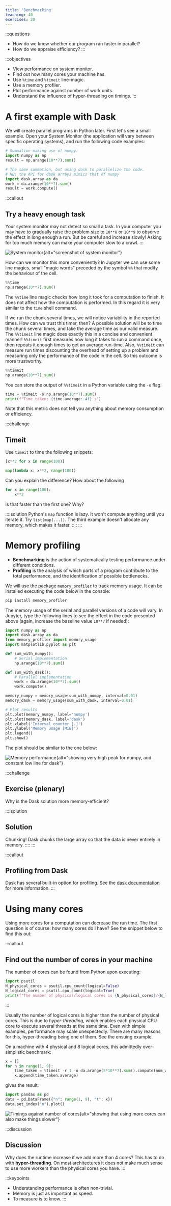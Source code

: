 ```yaml
---
title: 'Benchmarking'
teaching: 40
exercises: 20
---
```


:::questions
- How do we know whether our program ran faster in parallel?
- How do we appraise efficiency?
:::

:::objectives
- View performance on system monitor.
- Find out how many cores your machine has.
- Use `%time` and `%timeit` line-magic.
- Use a memory profiler.
- Plot performance against number of work units.
- Understand the influence of hyper-threading on timings.
:::


# A first example with Dask
We will create parallel programs in Python later. First let's see a small example. Open
your System Monitor (the application will vary between specific operating systems), and run the following code examples:

```python
# Summation making use of numpy:
import numpy as np
result = np.arange(10**7).sum()
```

```python
# The same summation, but using dask to parallelize the code.
# NB: the API for dask arrays mimics that of numpy
import dask.array as da
work = da.arange(10**7).sum()
result = work.compute()
```

:::callout
## Try a heavy enough task
Your system monitor may not detect so small a task. In your computer you may have to gradually raise the problem size to ``10**8`` or ``10**9`` to observe the effect in long enough a run. But be careful and increase slowly! Asking for too much memory can make your computer slow to a crawl.
:::

![System monitor](fig/system-monitor.jpg){alt="screenshot of system monitor"}

How can we monitor this more conveniently? In Jupyter we can use some line magics, small "magic words" preceded
by the symbol `%%` that modify the behaviour of the cell.

```python
%%time
np.arange(10**7).sum()
```

The `%%time` line magic checks how long it took for a computation to finish. It does not affect how the computation is performed. In this regard it is very similar to the `time` shell command.

If we run the chunk several times, we will notice variability in the reported times.
How can we trust this timer, then?
A possible solution will be to time the chunk several times, and take the average time as our valid measure.
The `%%timeit` line magic does exactly this in a concise and convenient manner!
`%%timeit` first measures how long it takes to run a command once, then
repeats it enough times to get an average run-time. Also, `%%timeit` can measure run times discounting the overhead of setting up a problem and measuring only the performance of the code in the cell.
So this outcome is more trustworthy.

```python
%%timeit
np.arange(10**7).sum()
```

You can store the output of `%%timeit` in a Python variable using the `-o` flag:

```python
time = %timeit -o np.arange(10**7).sum()
print(f"Time taken: {time.average:.4f} s")
```

Note that this metric does not tell you anything about memory consumption or efficiency.

:::challenge
## Timeit
Use `timeit` to time the following snippets:

```python
[x**2 for x in range(100)]
```

```python
map(lambda x: x**2, range(100))
```

Can you explain the difference? How about the following

```python
for x in range(100):
    x**2
```

Is that faster than the first one? Why?

::::solution
Python's `map` function is lazy. It won't compute anything until you iterate it. Try `list(map(...))`. The third example doesn't allocate any memory, which makes it faster.
::::
:::

# Memory profiling
- **Benchmarking** is the action of systematically testing performance under different conditions.
- **Profiling** is the analysis of which parts of a program contribute to the total performance, and the identification of possible bottlenecks.

We will use the package [`memory_profiler`](https://github.com/pythonprofilers/memory_profiler) to track memory usage.
It can be installed executing the code below in the console:

```sh
pip install memory_profiler
```

The memory usage of the serial and parallel versions of a code will vary. In Jupyter, type the following lines to see the effect in the code presented above (again, increase the baseline value `10**7` if needed):

```python
import numpy as np
import dask.array as da
from memory_profiler import memory_usage
import matplotlib.pyplot as plt

def sum_with_numpy():
    # Serial implementation
    np.arange(10**7).sum()

def sum_with_dask():
    # Parallel implementation
    work = da.arange(10**7).sum()
    work.compute()

memory_numpy = memory_usage(sum_with_numpy, interval=0.01)
memory_dask = memory_usage(sum_with_dask, interval=0.01)

# Plot results
plt.plot(memory_numpy, label='numpy')
plt.plot(memory_dask, label='dask')
plt.xlabel('Interval counter [-]')
plt.ylabel('Memory usage [MiB]')
plt.legend()
plt.show()
```

The plot should be similar to the one below:

![Memory performance](fig/memory.png){alt="showing very high peak for numpy, and constant low line for dask"}

:::challenge
## Exercise (plenary)
Why is the Dask solution more memory-efficient?

::::solution
## Solution
Chunking! Dask chunks the large array so that the data is never entirely in memory.
::::
:::

:::callout
## Profiling from Dask
Dask has several built-in option for profiling. See the [dask documentation](https://docs.dask.org/en/latest/diagnostics-local.html) for more information.
:::

# Using many cores
Using more cores for a computation can decrease the run time. The first question is of course: how many cores do I have? See the snippet below to find this out:

:::callout
## Find out the number of cores in your machine
The number of cores can be found from Python upon executing:

```python
import psutil
N_physical_cores = psutil.cpu_count(logical=False)
N_logical_cores = psutil.cpu_count(logical=True)
print(f"The number of physical/logical cores is {N_physical_cores}/{N_logical_cores}")
```
:::

Usually the number of logical cores is higher than the number of physical cores. This is due to *hyper-threading*,
which enables each physical CPU core to execute several threads at the same time. Even with simple examples,
performance may scale unexpectedly. There are many reasons for this, hyper-threading being one of them.
See the ensuing example.

On a machine with 4 physical and 8 logical cores, this admittedly over-simplistic benchmark:

```python
x = []
for n in range(1, 9):
    time_taken = %timeit -r 1 -o da.arange(5*10**7).sum().compute(num_workers=n)
    x.append(time_taken.average)
```

gives the result:

```python
import pandas as pd
data = pd.DataFrame({"n": range(1, 9), "t": x})
data.set_index("n").plot()
```

![Timings against number of cores](fig/more-cores.svg){alt="showing that using more cores can also make things slower"}

:::discussion
## Discussion
Why does the runtime increase if we add more than 4 cores? This has to do with **hyper-threading**. On most architectures it does not make much sense to use more workers than the physical cores you have.
:::

:::keypoints
- Understanding performance is often non-trivial.
- Memory is just as important as speed.
- To measure is to know.
:::


